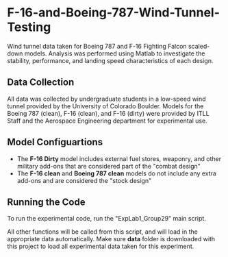 # F-16-and-Boeing-787-Wind-Tunnel-Testing
Wind tunnel data taken for Boeing 787 and F-16 Fighting Falcon scaled-down models. Analysis was performed using Matlab to investigate the stability, performance, and landing speed characteristics of each design.

## Data Collection
All data was collected by undergraduate students in a low-speed wind tunnel provided by the University of Colorado Boulder. Models for the Boeing 787 (clean), F-16 (clean), and F-16 (dirty) were provided by ITLL Staff and the Aerospace Engineering department for experimental use.

## Model Configuartions
+ The <strong>F-16 Dirty</strong> model includes external fuel stores, weaponry, and other military add-ons that are considered part of the "combat design"
+ The <strong>F-16 clean</strong> and <strong>Boeing 787 clean</strong> models do not include any extra add-ons and are considered the "stock design"

## Running the Code
To run the experimental code, run the "ExpLab1_Group29" main script. 



All other functions will be called from this script, and will load in the appropriate data automatically. Make sure <strong>data</strong> folder is downloaded with this project to load all experimental data taken for this experiment.
